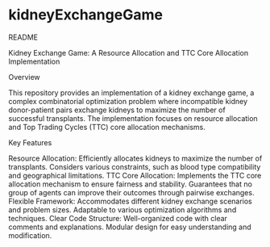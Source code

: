 # kidneyExchangeGame
README

Kidney Exchange Game: A Resource Allocation and TTC Core Allocation Implementation

Overview

This repository provides an implementation of a kidney exchange game, a complex combinatorial optimization problem where incompatible kidney donor-patient pairs exchange kidneys to maximize the number of successful transplants. The implementation focuses on resource allocation and Top Trading Cycles (TTC) core allocation mechanisms.

Key Features

Resource Allocation:
Efficiently allocates kidneys to maximize the number of transplants.
Considers various constraints, such as blood type compatibility and geographical limitations.
TTC Core Allocation:
Implements the TTC core allocation mechanism to ensure fairness and stability.
Guarantees that no group of agents can improve their outcomes through pairwise exchanges.
Flexible Framework:
Accommodates different kidney exchange scenarios and problem sizes.
Adaptable to various optimization algorithms and techniques.
Clear Code Structure:
Well-organized code with clear comments and explanations.
Modular design for easy understanding and modification.

